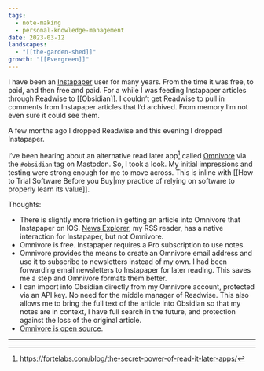 ```yaml
---
tags:
  - note-making
  - personal-knowledge-management
date: 2023-03-12
landscapes:
  - "[[the-garden-shed]]"
growth: "[[Evergreen]]"
---
```

I have been an [Instapaper](https://www.instapaper.com) user for many years. From the time it was free, to paid, and then free and paid. For a while I was feeding Instapaper articles through [Readwise](https://readwise.io) to [[Obsidian]]. I couldn’t get Readwise to pull in comments from Instapaper articles that I’d archived. From memory I’m not even sure it could see them. 

A few months ago I dropped Readwise and this evening I dropped Instapaper.

I’ve been hearing about an alternative read later app[^1] called [Omnivore](https://omnivore.app) via the `#obsidian` tag on Mastodon. So, I took a look. My initial impressions and testing were strong enough for me to move across. This is inline with [[How to Trial Software Before you Buy|my practice of relying on software to properly learn its value]].

Thoughts:
- There is slightly more friction in getting an article into Omnivore that Instapaper on IOS. [News Explorer](https://betamagic.nl/products/newsexplorer.html), my RSS reader, has a native interaction for Instapaper, but not Omnivore.
- Omnivore is free. Instapaper requires a Pro subscription to use notes.
- Omnivore provides the means to create an Omnivore email address and use it to subscribe to newsletters instead of my own. I had been forwarding email newsletters to Instapaper for later reading. This saves me a step and Omnivore formats them better.
- I can import into Obsidian directly from my Omnivore account, protected via an API key. No need for the middle manager of Readwise. This also allows me to bring the full text of the article into Obsidian so that my notes are in context, I have full search in the future, and protection against the loss of the original article.
- [Omnivore is open source](https://github.com/omnivore-app/omnivore).
---- 

[^1]:	https://fortelabs.com/blog/the-secret-power-of-read-it-later-apps/